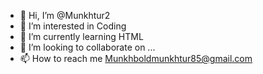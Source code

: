 - 👋 Hi, I’m @Munkhtur2
- 👀 I’m interested in Coding
- 🌱 I’m currently learning HTML
- 💞️ I’m looking to collaborate on ...
- 📫 How to reach me Munkhboldmunkhtur85@gmail.com

<!---
Munkhtur2/Munkhtur2 is a ✨ special ✨ repository because its `README.md` (this file) appears on your GitHub profile.
You can click the Preview link to take a look at your changes.
--->

